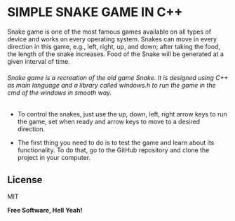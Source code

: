 # SIMPLE SNAKE GAME IN C++
Snake game is one of the most famous games available on all types of device and works on every operating system. Snakes can move in every direction in this game, e.g., left, right, up, and down; after taking the food, the length of the snake increases. Food of the Snake will be generated at a given interval of time.

###### Snake game is a recreation of the old game Snake. It is designed using C++ as main language and a library called windows.h to run the game in the cmd of the windows in smooth way.

- To control the snakes, just use the up, down, left, right arrow keys to run the game, set when ready and arrow keys to move to a desired direction.

- The first thing you need to do is to test the game and learn about its functionality. To do that, go to the GitHub repository and clone the project in your computer.
## License

MIT

**Free Software, Hell Yeah!**

